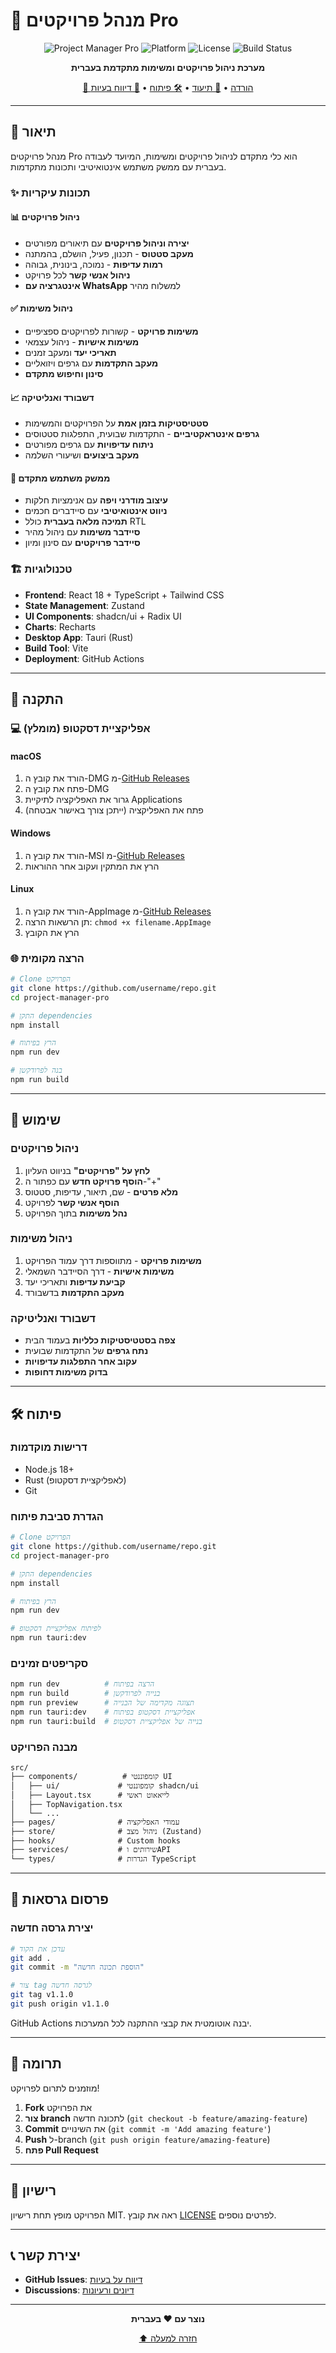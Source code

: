 # 🎯 מנהל פרויקטים Pro

<div align="center">

![Project Manager Pro](https://img.shields.io/badge/Version-1.0.0-blue.svg)
![Platform](https://img.shields.io/badge/Platform-Web%20%7C%20Desktop-green.svg)
![License](https://img.shields.io/badge/License-MIT-yellow.svg)
![Build Status](https://img.shields.io/badge/Build-Passing-brightgreen.svg)

**מערכת ניהול פרויקטים ומשימות מתקדמת בעברית**

[🚀 הורדה](#-התקנה) • [📖 תיעוד](#-תכונות) • [🛠️ פיתוח](#-פיתוח) • [🐛 דיווח בעיות](https://github.com/username/repo/issues)

</div>

---

## 🌟 תיאור

מנהל פרויקטים Pro הוא כלי מתקדם לניהול פרויקטים ומשימות, המיועד לעבודה בעברית עם ממשק משתמש אינטואיטיבי ותכונות מתקדמות.

### ✨ תכונות עיקריות

#### 📊 ניהול פרויקטים
- **יצירה וניהול פרויקטים** עם תיאורים מפורטים
- **מעקב סטטוס** - תכנון, פעיל, הושלם, בהמתנה
- **רמות עדיפות** - נמוכה, בינונית, גבוהה
- **ניהול אנשי קשר** לכל פרויקט
- **אינטגרציה עם WhatsApp** למשלוח מהיר

#### ✅ ניהול משימות
- **משימות פרויקט** - קשורות לפרויקטים ספציפיים
- **משימות אישיות** - ניהול עצמאי
- **תאריכי יעד** ומעקב זמנים
- **מעקב התקדמות** עם גרפים ויזואליים
- **סינון וחיפוש מתקדם**

#### 📈 דשבורד ואנליטיקה
- **סטטיסטיקות בזמן אמת** על הפרויקטים והמשימות
- **גרפים אינטראקטיביים** - התקדמות שבועית, התפלגות סטטוסים
- **ניתוח עדיפויות** עם גרפים מפורטים
- **מעקב ביצועים** ושיעורי השלמה

#### 🎨 ממשק משתמש מתקדם
- **עיצוב מודרני ויפה** עם אנימציות חלקות
- **ניווט אינטואיטיבי** עם סיידברים חכמים
- **תמיכה מלאה בעברית** כולל RTL
- **סיידבר משימות** עם ניהול מהיר
- **סיידבר פרויקטים** עם סינון ומיון

### 🏗️ טכנולוגיות

- **Frontend**: React 18 + TypeScript + Tailwind CSS
- **State Management**: Zustand
- **UI Components**: shadcn/ui + Radix UI
- **Charts**: Recharts
- **Desktop App**: Tauri (Rust)
- **Build Tool**: Vite
- **Deployment**: GitHub Actions

---

## 🚀 התקנה

### 💻 אפליקציית דסקטופ (מומלץ)

#### macOS
1. הורד את קובץ ה-DMG מ-[GitHub Releases](https://github.com/username/repo/releases)
2. פתח את קובץ ה-DMG
3. גרור את האפליקציה לתיקיית Applications
4. פתח את האפליקציה (ייתכן צורך באישור אבטחה)

#### Windows
1. הורד את קובץ ה-MSI מ-[GitHub Releases](https://github.com/username/repo/releases)
2. הרץ את המתקין ועקוב אחר ההוראות

#### Linux
1. הורד את קובץ ה-AppImage מ-[GitHub Releases](https://github.com/username/repo/releases)
2. תן הרשאות הרצה: `chmod +x filename.AppImage`
3. הרץ את הקובץ

### 🌐 הרצה מקומית

```bash
# Clone הפרויקט
git clone https://github.com/username/repo.git
cd project-manager-pro

# התקן dependencies
npm install

# הרץ בפיתוח
npm run dev

# בנה לפרודקשן
npm run build
```

---

## 📖 שימוש

### ניהול פרויקטים
1. **לחץ על "פרויקטים"** בניווט העליון
2. **הוסף פרויקט חדש** עם כפתור ה-"+"
3. **מלא פרטים** - שם, תיאור, עדיפות, סטטוס
4. **הוסף אנשי קשר** לפרויקט
5. **נהל משימות** בתוך הפרויקט

### ניהול משימות
1. **משימות פרויקט** - מתווספות דרך עמוד הפרויקט
2. **משימות אישיות** - דרך הסיידבר השמאלי
3. **קביעת עדיפות** ותאריכי יעד
4. **מעקב התקדמות** בדשבורד

### דשבורד ואנליטיקה
- **צפה בסטטיסטיקות כלליות** בעמוד הבית
- **נתח גרפים** של התקדמות שבועית
- **עקוב אחר התפלגות עדיפויות**
- **בדוק משימות דחופות**

---

## 🛠️ פיתוח

### דרישות מוקדמות
- Node.js 18+
- Rust (לאפליקציית דסקטופ)
- Git

### הגדרת סביבת פיתוח
```bash
# Clone הפרויקט
git clone https://github.com/username/repo.git
cd project-manager-pro

# התקן dependencies
npm install

# הרץ בפיתוח
npm run dev

# לפיתוח אפליקציית דסקטופ
npm run tauri:dev
```

### סקריפטים זמינים
```bash
npm run dev          # הרצה בפיתוח
npm run build        # בנייה לפרודקשן
npm run preview      # תצוגה מקדימה של הבנייה
npm run tauri:dev    # אפליקציית דסקטופ בפיתוח
npm run tauri:build  # בנייה של אפליקציית דסקטופ
```

### מבנה הפרויקט
```
src/
├── components/          # קומפוננטי UI
│   ├── ui/             # קומפוננטי shadcn/ui
│   ├── Layout.tsx      # לייאאוט ראשי
│   ├── TopNavigation.tsx
│   └── ...
├── pages/              # עמודי האפליקציה
├── store/              # ניהול מצב (Zustand)
├── hooks/              # Custom hooks
├── services/           # שירותים וAPI
└── types/              # הגדרות TypeScript
```

---

## 🔄 פרסום גרסאות

### יצירת גרסה חדשה
```bash
# עדכן את הקוד
git add .
git commit -m "הוספת תכונה חדשה"

# צור tag לגרסה חדשה
git tag v1.1.0
git push origin v1.1.0
```

GitHub Actions יבנה אוטומטית את קבצי ההתקנה לכל המערכות.

---

## 🤝 תרומה

מוזמנים לתרום לפרויקט! 

1. **Fork** את הפרויקט
2. **צור branch** לתכונה חדשה (`git checkout -b feature/amazing-feature`)
3. **Commit** את השינויים (`git commit -m 'Add amazing feature'`)
4. **Push** ל-branch (`git push origin feature/amazing-feature`)
5. **פתח Pull Request**

---

## 📝 רישיון

הפרויקט מופץ תחת רישיון MIT. ראה את קובץ [LICENSE](LICENSE) לפרטים נוספים.

---

## 📞 יצירת קשר

- **GitHub Issues**: [דיווח על בעיות](https://github.com/username/repo/issues)
- **Discussions**: [דיונים ורעיונות](https://github.com/username/repo/discussions)

---

<div align="center">

**נוצר עם ❤️ בעברית**

[⬆️ חזרה למעלה](#-מנהל-פרויקטים-pro)

</div>

